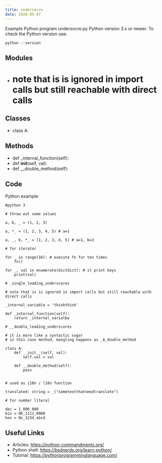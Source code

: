 ```yaml
---
title: undersocre
date: 2020-05-07
---
```

Example Python program undersocre.py
Python version 3.x or newer.
To check the Python version use:

    python --version

## Modules

* # note that is is ignored in import calls but still reachable with direct calls

## Classes

* class A:

## Methods

* def _internal_function(self): 
* 	def __init__(self, val):
* def __double_method(self):

## Code

Python example

    #python 3
    
    # throw out some values
    
    a, b, _ = (1, 2, 3)
    
    a, *_ = (1, 2, 3, 4, 5) # a=1
    
    a, _, b, *_ = (1, 2, 3, 4, 5) # a=1, b=3
    
    # for iterator
    
    for _ in range(10): # execute fn for ten times
    	fn()
      
    for _, val in enumerate(dictdict): # it print keys
    	print(val)
        
    # _single_leading_underscores
    
    # note that is is ignored in import calls but still reachable with direct calls
    
    _internal_variable = 'thinkthink'
    
    def _internal_function(self): 
    	return _internal_varialbe
    
    # __double_leading_underscores
    
    # it is more like a syntactic sugar
    # in this case method, mangling happens as _A_double_method 
    
    class A:
    	def __init__(self, val):
        	self.val = val
    
        def __double_method(self):
        	pass
    
    
    # used as i18n / l10n function
    
    translated: string = _("sometextthatneedtranslate")
    
    # for number literal
    
    dec = 1_000_000
    bin = 0b_1111_0000
    hex = 0x_1234_abcd

## Useful Links

- Articles: https://python-commandments.org/
- Python shell: https://bsdnerds.org/learn-python/
- Tutorial: https://pythonprogramminglanguage.com/
